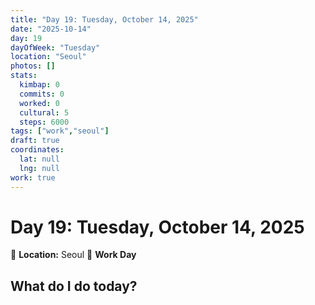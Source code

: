 ```yaml
---
title: "Day 19: Tuesday, October 14, 2025"
date: "2025-10-14"
day: 19
dayOfWeek: "Tuesday"
location: "Seoul"
photos: []
stats:
  kimbap: 0
  commits: 0
  worked: 0
  cultural: 5
  steps: 6000
tags: ["work","seoul"]
draft: true
coordinates:
  lat: null
  lng: null
work: true
---
```

# Day 19: Tuesday, October 14, 2025

📍 **Location:** Seoul
💼 **Work Day**

## What do I do today?


